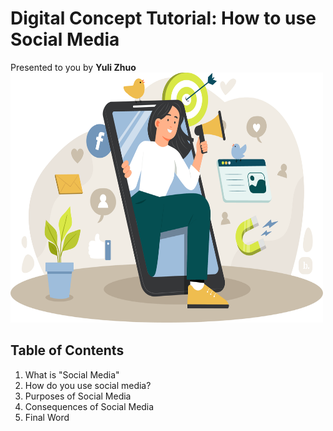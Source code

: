 # Digital Concept Tutorial: How to use Social Media
Presented to you by **Yuli Zhuo**
<img src="finalpicture.png" alt="Social Media Illustration" style="height: 400px; width:500px;"/>

## Table of Contents
1. What is "Social Media"
2. How do you use social media?
3. Purposes of Social Media
4. Consequences of Social Media
5. Final Word
